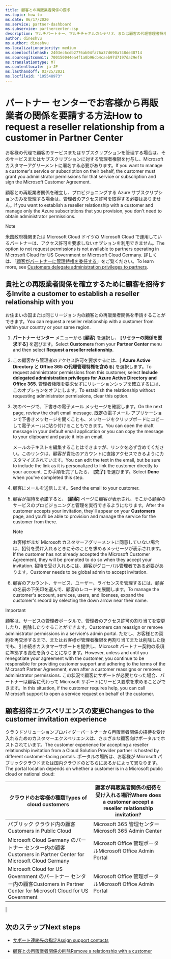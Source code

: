```yaml
---
title: 顧客との再販業者関係の要求
ms.topic: how-to
ms.date: 06/17/2020
ms.service: partner-dashboard
ms.subservice: partnercenter-csp
description: マルチパートナー、マルチチャネルのシナリオ、または顧客の代理管理者特権を復元する必要がある場合は、顧客との関係を要求します。
author: dineshvu
ms.author: dineshvu
ms.localizationpriority: medium
ms.openlocfilehash: 2403ec6cdb2776ab04fa76a37d690a748de38714
ms.sourcegitcommit: 700150044ea4f1a0b96cb4caeb97d7197da29ef6
ms.translationtype: MT
ms.contentlocale: ja-JP
ms.lasthandoff: 03/25/2021
ms.locfileid: "105548973"
---
```

# <a name="how-to-request-a-reseller-relationship-from-a-customer-in-partner-center"></a><span data-ttu-id="4b000-103">パートナー センターでお客様から再販業者の関係を要請する方法</span><span class="sxs-lookup"><span data-stu-id="4b000-103">How to request a reseller relationship from a customer in Partner Center</span></span>

<span data-ttu-id="4b000-104">お客様の代理で顧客のサービスまたはサブスクリプションを管理する場合は、そのサービスまたはサブスクリプションに対する管理者権限を付与し、Microsoft カスタマーアグリーメントに署名する必要があります。</span><span class="sxs-lookup"><span data-stu-id="4b000-104">If you want to manage a customer's service or subscription on their behalf, the customer must grant you administrator permissions for that service or subscription and sign the Microsoft Customer Agreement.</span></span>

<span data-ttu-id="4b000-105">顧客との再販業者関係を確立し、プロビジョニングする Azure サブスクリプションのみを管理する場合は、管理者のアクセス許可を取得する必要はありません。</span><span class="sxs-lookup"><span data-stu-id="4b000-105">If you want to establish a reseller relationship with a customer and manage only the Azure subscriptions that you provision, you don't need to obtain administrator permissions.</span></span>

>[!NOTE] 
><span data-ttu-id="4b000-106">米国政府機関または Microsoft Cloud ドイツの Microsoft Cloud で運用しているパートナーは、アクセス許可を要求しないオプションを利用できません。</span><span class="sxs-lookup"><span data-stu-id="4b000-106">The option to not request permissions is not available to partners operating in Microsoft Cloud for US Government or Microsoft Cloud Germany.</span></span> <span data-ttu-id="4b000-107">詳しくは、「[顧客がパートナーに管理特権を委任する](customers-revoke-admin-privileges.md)」をご覧ください。</span><span class="sxs-lookup"><span data-stu-id="4b000-107">To learn more, see [Customers delegate administration privileges to partners](customers-revoke-admin-privileges.md).</span></span>

## <a name="invite-a-customer-to-establish-a-reseller-relationship-with-you"></a><span data-ttu-id="4b000-108">貴社との再販業者関係を確立するために顧客を招待する</span><span class="sxs-lookup"><span data-stu-id="4b000-108">Invite a customer to establish a reseller relationship with you</span></span>

<span data-ttu-id="4b000-109">お住まいの国または同じリージョン内の顧客との再販業者関係を申請することができます。</span><span class="sxs-lookup"><span data-stu-id="4b000-109">You can request a reseller relationship with a customer from within your country or your same region.</span></span>

1. <span data-ttu-id="4b000-110">**パートナー センター** メニューから **[顧客]** を選択し、 **[リセラーの関係を要求する]** を選びます。</span><span class="sxs-lookup"><span data-stu-id="4b000-110">Select **Customers** from your **Partner Center** menu and then select **Request a reseller relationship**.</span></span>

2. <span data-ttu-id="4b000-111">この顧客から管理者のアクセス許可を要求するには、[ **Azure Active Directory と Office 365 の代理管理特権を含める**] を選択します。</span><span class="sxs-lookup"><span data-stu-id="4b000-111">To request administrator permissions from this customer, select **Include delegated administration privileges for Azure Active Directory and Office 365**.</span></span> <span data-ttu-id="4b000-112">管理者権限を要求せずにリレーションシップを確立するには、このオプションをオフにします。</span><span class="sxs-lookup"><span data-stu-id="4b000-112">To establish the relationship without requesting administrator permissions, clear this option.</span></span>

3. <span data-ttu-id="4b000-113">次のページで、下書きの電子メール メッセージを確認します。</span><span class="sxs-lookup"><span data-stu-id="4b000-113">On the next page, review the draft email message.</span></span> <span data-ttu-id="4b000-114">既定の電子メール アプリケーションで下書きメッセージを開くことも、メッセージをクリップボードにコピーして電子メールに貼り付けることもできます。</span><span class="sxs-lookup"><span data-stu-id="4b000-114">You can open the draft message in your default email application or you can copy the message to your clipboard and paste it into an email.</span></span>

   <span data-ttu-id="4b000-115">メールのテキストを編集することはできますが、リンクを必ず含めてください。このリンクは、顧客が貴社のアカウントに直接アクセスできるようにカスタマイズされています。</span><span class="sxs-lookup"><span data-stu-id="4b000-115">You can edit the text in the email, but be sure to include the link as it is personalized to link the customer directly to your account.</span></span> <span data-ttu-id="4b000-116">この手順を完了したら、 **[完了]** を選びます。</span><span class="sxs-lookup"><span data-stu-id="4b000-116">Select **Done** when you've completed this step.</span></span>

4. <span data-ttu-id="4b000-117">顧客にメールを送信します。</span><span class="sxs-lookup"><span data-stu-id="4b000-117">Send the email to your customer.</span></span>

5. <span data-ttu-id="4b000-118">顧客が招待を承諾すると、 **[顧客]** ページに顧客が表示され、そこから顧客のサービスのプロビジョニングと管理を実行できるようになります。</span><span class="sxs-lookup"><span data-stu-id="4b000-118">After the customer accepts your invitation, they'll appear on your **Customers** page, and you'll be able to provision and manage the service for the customer from there.</span></span>

   > [!NOTE]
   > <span data-ttu-id="4b000-119">お客様がまだ Microsoft カスタマーアグリーメントに同意していない場合は、招待を受け入れるときにそのことを求めるメッセージが表示されます。</span><span class="sxs-lookup"><span data-stu-id="4b000-119">If the customer has not already accepted the Microsoft Customer Agreement, they will be prompted to do so when they accept your invitation.</span></span> <span data-ttu-id="4b000-120">招待を受け入れるには、顧客がグローバル管理者である必要があります。</span><span class="sxs-lookup"><span data-stu-id="4b000-120">Customer needs to be global admin to accept invitation.</span></span>

6. <span data-ttu-id="4b000-121">顧客のアカウント、サービス、ユーザー、ライセンスを管理するには、顧客の名前の下矢印を選んで、顧客のレコードを展開します。</span><span class="sxs-lookup"><span data-stu-id="4b000-121">To manage the customer's account, services, users, and licenses, expand the customer's record by selecting the down arrow near their name.</span></span>

> [!IMPORTANT]  
> <span data-ttu-id="4b000-122">顧客は、サービスの管理者ポータルで、管理者のアクセス許可の割り当てを変更したり、削除したりすることができます。</span><span class="sxs-lookup"><span data-stu-id="4b000-122">Customers can reassign or remove administrator permissions in a service's admin portal.</span></span> <span data-ttu-id="4b000-123">ただし、お客様との契約を再交渉するまで、またはお客様が管理者権限を再割り当てまたは削除した後でも、引き続きカスタマーサポートを提供し、Microsoft パートナー契約の条項に準拠する責任を負うことになります。</span><span class="sxs-lookup"><span data-stu-id="4b000-123">However, unless and until you renegotiate your agreement with the customer, you continue to be responsible for providing customer support and adhering to the terms of the Microsoft Partner Agreement, even after a customer reassigns or removes administrator permissions.</span></span> <span data-ttu-id="4b000-124">この状況で顧客にサポートが必要となった場合、パートナーは顧客に代わって Microsoft サポートにサービス要求を求めることができます。</span><span class="sxs-lookup"><span data-stu-id="4b000-124">In this situation, if the customer requires help, you can call Microsoft support to open a service request on behalf of the customer.</span></span>

## <a name="changes-to-the-customer-invitation-experience"></a><span data-ttu-id="4b000-125">顧客招待エクスペリエンスの変更</span><span class="sxs-lookup"><span data-stu-id="4b000-125">Changes to the customer invitation experience</span></span>

<span data-ttu-id="4b000-126">クラウドソリューションプロバイダーパートナーから再販業者関係の招待を受け入れるためのカスタマーエクスペリエンスは、さまざまな顧客向けポータルでホストされています。</span><span class="sxs-lookup"><span data-stu-id="4b000-126">The customer experience for accepting a reseller relationship invitation from a Cloud Solution Provider partner is hosted by different customer-facing portals.</span></span> <span data-ttu-id="4b000-127">ポータルの場所は、お客様が Microsoft パブリッククラウドまたは国内クラウドのどちらにあるかによって異なります。</span><span class="sxs-lookup"><span data-stu-id="4b000-127">The portal location depends on whether a customer is in a Microsoft public cloud or national cloud:</span></span>

|<span data-ttu-id="4b000-128">クラウドのお客様の種類</span><span class="sxs-lookup"><span data-stu-id="4b000-128">Types of cloud customers</span></span>  | <span data-ttu-id="4b000-129">顧客が再販業者関係の招待を受け入れる場所</span><span class="sxs-lookup"><span data-stu-id="4b000-129">Where does a customer accept a reseller relationship invitation?</span></span> |
|---------|---------
| <span data-ttu-id="4b000-130">パブリック クラウド内の顧客</span><span class="sxs-lookup"><span data-stu-id="4b000-130">Customers in Public Cloud</span></span> | <span data-ttu-id="4b000-131">Microsoft 365 管理センター</span><span class="sxs-lookup"><span data-stu-id="4b000-131">Microsoft 365 Admin Center</span></span> |
| <span data-ttu-id="4b000-132">Microsoft Cloud Germany のパートナー センター内の顧客</span><span class="sxs-lookup"><span data-stu-id="4b000-132">Customers in Partner Center for Microsoft Cloud Germany</span></span> | <span data-ttu-id="4b000-133">Microsoft Office 管理ポータル</span><span class="sxs-lookup"><span data-stu-id="4b000-133">Microsoft Office Admin Portal</span></span> |
| <span data-ttu-id="4b000-134">Microsoft Cloud for US Government のパートナー センター内の顧客</span><span class="sxs-lookup"><span data-stu-id="4b000-134">Customers in Partner Center for Microsoft Cloud for US Government</span></span> | <span data-ttu-id="4b000-135">Microsoft Office 管理ポータル</span><span class="sxs-lookup"><span data-stu-id="4b000-135">Microsoft Office Admin Portal</span></span> |
|

## <a name="next-steps"></a><span data-ttu-id="4b000-136">次のステップ</span><span class="sxs-lookup"><span data-stu-id="4b000-136">Next steps</span></span>

- [<span data-ttu-id="4b000-137">サポート連絡先の指定</span><span class="sxs-lookup"><span data-stu-id="4b000-137">Assign support contacts</span></span>](assign-support-contacts.md)

- [<span data-ttu-id="4b000-138">顧客との再販業者関係の削除</span><span class="sxs-lookup"><span data-stu-id="4b000-138">Remove a relationship with a customer</span></span>](remove-a-relationship.md)
